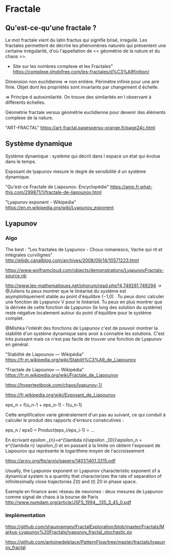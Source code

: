 # Fractale

## Qu'est-ce-qu'une fractale ?

Le mot fractale vient du latin fractus qui signifie brisé, irregulié. Les fractales permettent de décrire les phénomènes naturels qui présentent une certaine irrégularité, d'où l'appellation de << géométrie de la nature et du chaos >>.

- Site sur les nombres complexe et les Fractales" https://complexe.jimdofree.com/les-fractales/d%C3%A9finition/

Dimension non euclidienne => non entière. Périmètre infinie pour une aire finie. Objet dont les propriétés sont invariants par changement d échelle.

=> Principe d autosimilarité. On trouve des similarités en l observant à différents échelles.

Géométrie fractale versus géométrie euclidienne pour devenir des éléments complexe de la nature.

"ART-FRACTAL" https://art-fractal.pagesperso-orange.fr/page24c.html

## Système dynamique
Système dynamique : système qui décrit dans l espace un état qui évolue dans le temps.

Exposant de lyapunov mesure le degré de sensibilité d un système dynamique.

"Qu'est-ce Fractale de Liapounov. Encyclopédie" https://amp.fr.what-this.com/299871/1/fractale-de-liapounov.html

"Lyapunov exponent - Wikipedia" https://en.m.wikipedia.org/wiki/Lyapunov_exponent

## Lyapunov

### Algo

The best : "Les fractales de Lyapunov - Choux romanesco, Vache qui rit et intégrales curvilignes" http://eljjdx.canalblog.com/archives/2008/09/14/10571223.html

https://www.wolframcloud.com/objects/demonstrations/LyapunovFractals-source.nb

http://www.les-mathematiques.net/phorum/read.php?4,749281,749294 -> @Juliens tu peux montrer que le linéarisé du système est asymptotiquement stable au point d'équilibre (−1,0) . Tu peux donc calculer une fonction de Lyapunov V pour le linéarisé. Tu peux en plus montrer que la dérivée de cette fonction de Lyapunov (le long des solution du système) reste négative localement autour du point d'équilibre pour le système complet.

@Mishka l'intérêt des fonctions de Lyapunov c'est de pouvoir montrer la stabilité d'un système dynamique sans avoir à connaitre les solutions. C'est très puissant mais ce n'est pas facile de trouver une fonction de Lyapunov en général.

"Stabilité de Liapounov — Wikipédia" https://fr.m.wikipedia.org/wiki/Stabilit%C3%A9_de_Liapounov

"Fractale de Liapounov — Wikipédia" https://fr.m.wikipedia.org/wiki/Fractale_de_Liapounov

https://hypertextbook.com/chaos/lyapunov-1/

https://fr.wikipedia.org/wiki/Exposant_de_Liapounov

eps_n = f(u_n-1 + eps_n-1) - f(u_n-1)

Cette amplification varie généralement d'un pas au suivant, ce qui conduit à calculer le produit des rapports d'erreurs consécutives :

eps_n / eps0 = Product(eps_i/eps_i-1) = ...

En écrivant epsilon _{n}=e^{\lambda n}\epsilon _{0}}\epsilon_n = e^{\lambda n} \epsilon_0 et en passant à la limite on obtient l'exposant de Liapounov qui représente le logarithme moyen de l'accroissement 

https://arxiv.org/ftp/arxiv/papers/1401/1401.3315.pdf

Usually, the Lyapunov exponent or Lyapunov characteristic exponent of a
dynamical system is a quantity that characterizes the rate of separation of
infinitesimally close trajectories Z(t) and (t) Z0 in phase space. 

Exemple en finance avec réseau de neurones : deux mesures de Lyapunov comme signal de chaos à la bourse de Paris 
http://www.numdam.org/article/JSFS_1994__135_3_45_0.pdf

### Implémentation

https://github.com/shaunramsey/FractalExploration/blob/master/Fractals/Markus-Lyapunov%20Fractals/lyapunov_fractal_stochastic.py

https://github.com/antoinedelplace/PatternFlow/tree/master/fractals/lyapunov_fractal


